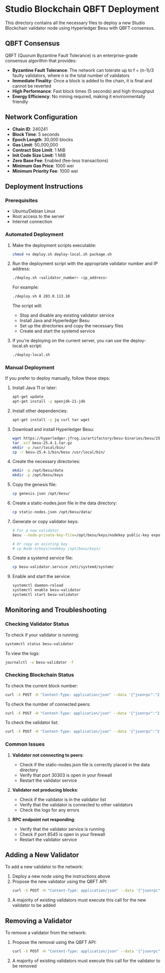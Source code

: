 # Studio Blockchain QBFT Deployment

This directory contains all the necessary files to deploy a new Studio Blockchain validator node using Hyperledger Besu with QBFT consensus.

## QBFT Consensus

QBFT (Quorum Byzantine Fault Tolerance) is an enterprise-grade consensus algorithm that provides:

- **Byzantine Fault Tolerance**: The network can tolerate up to f = (n-1)/3 faulty validators, where n is the total number of validators
- **Immediate Finality**: Once a block is added to the chain, it is final and cannot be reverted
- **High Performance**: Fast block times (5 seconds) and high throughput
- **Energy Efficiency**: No mining required, making it environmentally friendly

## Network Configuration

- **Chain ID**: 240241
- **Block Time**: 5 seconds
- **Epoch Length**: 30,000 blocks
- **Gas Limit**: 50,000,000
- **Contract Size Limit**: 1 MiB
- **Init Code Size Limit**: 1 MiB
- **Zero Base Fee**: Enabled (fee-less transactions)
- **Minimum Gas Price**: 1000 wei
- **Minimum Priority Fee**: 1000 wei

## Deployment Instructions

### Prerequisites

- Ubuntu/Debian Linux
- Root access to the server
- Internet connection

### Automated Deployment

1. Make the deployment scripts executable:
   ```bash
   chmod +x deploy.sh deploy-local.sh package.sh
   ```

2. Run the deployment script with the appropriate validator number and IP address:
   ```bash
   ./deploy.sh <validator_number> <ip_address>
   ```

   For example:
   ```bash
   ./deploy.sh 8 203.0.113.10
   ```

   The script will:
   - Stop and disable any existing validator service
   - Install Java and Hyperledger Besu
   - Set up the directories and copy the necessary files
   - Create and start the systemd service

3. If you're deploying on the current server, you can use the deploy-local.sh script:
   ```bash
   ./deploy-local.sh
   ```

### Manual Deployment

If you prefer to deploy manually, follow these steps:

1. Install Java 11 or later:
   ```bash
   apt-get update
   apt-get install -y openjdk-21-jdk
   ```

2. Install other dependencies:
   ```bash
   apt-get install -y jq curl tar wget
   ```

3. Download and install Hyperledger Besu:
   ```bash
   wget https://hyperledger.jfrog.io/artifactory/besu-binaries/besu/25.4.1/besu-25.4.1.tar.gz
   tar -xzf besu-25.4.1.tar.gz
   mkdir -p /usr/local/bin/
   cp -r besu-25.4.1/bin/besu /usr/local/bin/
   ```

4. Create the necessary directories:
   ```bash
   mkdir -p /opt/besu/data
   mkdir -p /opt/besu/keys
   ```

5. Copy the genesis file:
   ```bash
   cp genesis.json /opt/besu/
   ```

6. Create a static-nodes.json file in the data directory:
   ```bash
   cp static-nodes.json /opt/besu/data/
   ```

7. Generate or copy validator keys:
   ```bash
   # For a new validator
   besu --node-private-key-file=/opt/besu/keys/nodekey public-key export --to=/tmp/publickey.txt
   
   # Or copy an existing key
   # cp Node-X/keys/nodekey /opt/besu/keys/
   ```

8. Create a systemd service file:
   ```bash
   cp besu-validator.service /etc/systemd/system/
   ```

9. Enable and start the service:
   ```bash
   systemctl daemon-reload
   systemctl enable besu-validator
   systemctl start besu-validator
   ```

## Monitoring and Troubleshooting

### Checking Validator Status

To check if your validator is running:
```bash
systemctl status besu-validator
```

To view the logs:
```bash
journalctl -u besu-validator -f
```

### Checking Blockchain Status

To check the current block number:
```bash
curl -X POST -H "Content-Type: application/json" --data '{"jsonrpc":"2.0","method":"eth_blockNumber","params":[],"id":1}' http://localhost:8545
```

To check the number of connected peers:
```bash
curl -X POST -H "Content-Type: application/json" --data '{"jsonrpc":"2.0","method":"net_peerCount","params":[],"id":1}' http://localhost:8545
```

To check the validator list:
```bash
curl -X POST -H "Content-Type: application/json" --data '{"jsonrpc":"2.0","method":"qbft_getValidatorsByBlockNumber","params":["latest"],"id":1}' http://localhost:8545
```

### Common Issues

1. **Validator not connecting to peers**:
   - Check if the static-nodes.json file is correctly placed in the data directory
   - Verify that port 30303 is open in your firewall
   - Restart the validator service

2. **Validator not producing blocks**:
   - Check if the validator is in the validator list
   - Verify that the validator is connected to other validators
   - Check the logs for any errors

3. **RPC endpoint not responding**:
   - Verify that the validator service is running
   - Check if port 8545 is open in your firewall
   - Restart the validator service

## Adding a New Validator

To add a new validator to the network:

1. Deploy a new node using the instructions above
2. Propose the new validator using the QBFT API:
   ```bash
   curl -X POST -H "Content-Type: application/json" --data '{"jsonrpc":"2.0","method":"qbft_proposeValidatorVote","params":["0xNEW_VALIDATOR_ADDRESS", true],"id":1}' http://localhost:8545
   ```
3. A majority of existing validators must execute this call for the new validator to be added

## Removing a Validator

To remove a validator from the network:

1. Propose the removal using the QBFT API:
   ```bash
   curl -X POST -H "Content-Type: application/json" --data '{"jsonrpc":"2.0","method":"qbft_proposeValidatorVote","params":["0xVALIDATOR_ADDRESS", false],"id":1}' http://localhost:8545
   ```
2. A majority of existing validators must execute this call for the validator to be removed
